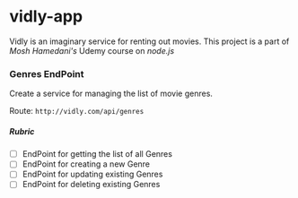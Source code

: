 # vidly-app

Vidly is an imaginary service for renting out movies. This project is a part of *Mosh Hamedani's* Udemy course on *node.js* 

### Genres EndPoint

Create a service for managing the list of movie genres. 

Route: `http://vidly.com/api/genres`

##### Rubric

- [ ] EndPoint for getting the list of all Genres
- [ ] EndPoint for creating a new Genre
- [ ] EndPoint for updating existing Genres
- [ ] EndPoint for deleting existing Genres